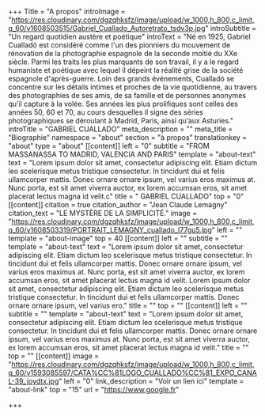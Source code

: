 +++
Title = "A propos"
introImage = "https://res.cloudinary.com/dgzqhksfz/image/upload/w_1000,h_800,c_limit,q_60/v1608503515/Gabriel_Cuallado_Autoretrato_tsdv3p.jpg"
introSubtitle = "Un regard quotidien austère et poétique"
introText = "Né en 1925, Gabriel Cualladó est considéré comme l'un des pionniers du mouvement de rénovation de la photographie espagnole de la seconde moitié du XXe siècle. Parmi les traits les plus marquants de son travail, il y a le regard humaniste et poétique avec lequel il dépeint la réalité grise de la société espagnole d'après-guerre. Loin des grands événements, Cualladó se concentre sur les détails intimes et proches de la vie quotidienne, au travers des photographies de ses amis, de sa famille et de personnes anonymes qu’il capture à la volée. Ses années les plus prolifiques sont celles des années 50, 60 et 70, au cours desquelles il signe des séries photographiques se déroulant à Madrid, Paris, ainsi qu’aux Asturies."
introTitle = "GABRIEL CUALLADO"
meta_description = ""
meta_title = "Biographie"
namespace = "about"
section = "à propos"
translationkey = "about"
type = "about"
[[content]]
left = "0"
subtitle = "FROM MASSANASSA TO MADRID, VALENCIA AND PARIS"
template = "about-text"
text = "Lorem ipsum dolor sit amet, consectetur adipiscing elit. Etiam dictum leo scelerisque metus tristique consectetur. In tincidunt dui et felis ullamcorper mattis. Donec ornare ornare ipsum, vel varius eros maximus at. Nunc porta, est sit amet viverra auctor, ex lorem accumsan eros, sit amet placerat lectus magna id velit.c"
title = " GABRIEL CUALLADO"
top = "0"
[[content]]
citation = true
citation_author = "Jean Claude Lemagny"
citation_text = "LE MYSTÈRE DE LA SIMPLICITÉ."
image = "https://res.cloudinary.com/dgzqhksfz/image/upload/w_1000,h_800,c_limit,q_60/v1608503319/PORTRAIT_LEMAGNY_cuallado_l77gu5.jpg"
left = ""
template = "about-image"
top = 40
[[content]]
left = ""
subtitle = ""
template = "about-text"
text = "Lorem ipsum dolor sit amet, consectetur adipiscing elit. Etiam dictum leo scelerisque metus tristique consectetur. In tincidunt dui et felis ullamcorper mattis. Donec ornare ornare ipsum, vel varius eros maximus at. Nunc porta, est sit amet viverra auctor, ex lorem accumsan eros, sit amet placerat lectus magna id velit. Lorem ipsum dolor sit amet, consectetur adipiscing elit. Etiam dictum leo scelerisque metus tristique consectetur. In tincidunt dui et felis ullamcorper mattis. Donec ornare ornare ipsum, vel varius ero."
title = ""
top = ""
[[content]]
left = ""
subtitle = ""
template = "about-text"
text = "Lorem ipsum dolor sit amet, consectetur adipiscing elit. Etiam dictum leo scelerisque metus tristique consectetur. In tincidunt dui et felis ullamcorper mattis. Donec ornare ornare ipsum, vel varius eros maximus at. Nunc porta, est sit amet viverra auctor, ex lorem accumsan eros, sit amet placerat lectus magna id velit."
title = ""
top = ""
[[content]]
image = "https://res.cloudinary.com/dgzqhksfz/image/upload/w_1000,h_800,c_limit,q_60/v1593085597/CATA%CC%81LOGO_CUALLADO%CC%81_EXPO_CANAL-39_joydtx.jpg"
left = "0"
link_description = "Voir un lien ici"
template = "about-link"
top = "15"
url = "https://www.google.fr"

+++
